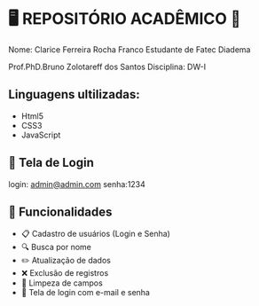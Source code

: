 # 🖥️ REPOSITÓRIO ACADÊMICO 🪪

Nome: Clarice Ferreira Rocha Franco
Estudante de Fatec Diadema

Prof.PhD.Bruno Zolotareff dos Santos
Disciplina: DW-I

## Linguagens ultilizadas:
- Html5
- CSS3
- JavaScript

## 🪪 Tela de Login

login: admin@admin.com
senha:1234

## 🚀 Funcionalidades

- 📋 Cadastro de usuários (Login e Senha)
- 🔍 Busca por nome
- ✏️ Atualização de dados
- ❌ Exclusão de registros
- 🔄 Limpeza de campos
- 🔐 Tela de login com e-mail e senha
